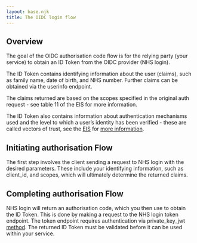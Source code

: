 ```yaml
---
layout: base.njk
title: The OIDC login flow
---
```


 ## Overview
 The goal of the OIDC authorisation code flow is for the relying party (your service) to obtain an ID Token from the OIDC provider (NHS login).
 
 The ID Token contains identifying information about the user (claims), such as family name, date of birth, and NHS number. Further claims can be obtained via the userinfo endpoint. 
 
 The claims returned are based on the scopes specified in the original auth request - see table 11 of the EIS for more information. 
 
 The ID Token also contains information about authentication mechanisms used and the level to which a user’s identity has been verified - these are called vectors of trust, see the [EIS](https://github.com/nhsconnect/nhslogin/blob/master/NHS%20login%20-%20Interface%20Specification%20-%20Federation%20v1.8.docx?raw=true) for [more information](https://github.com/nhsconnect/nhslogin/blob/master/NHS%20login%20-%20Interface%20Specification%20-%20Federation%20v1.8.docx?raw=true).

 ## Initiating authorisation Flow
 The first step involves the client sending a request to NHS login with the desired parameters. These include your identifying information, such as client_id, and scopes, which will ultimately determine the returned claims.

 ## Completing authorisation Flow
 NHS login will return an authorisation code, which you then use to obtain the ID Token. This is done by making a request to the NHS login token endpoint. The token endpoint requires authentication via private_key_jwt [method](https://openid.net/specs/openid-connect-core-1_0.html#ClientAuthentication). The returned ID Token must be validated before it can be used within your service.

